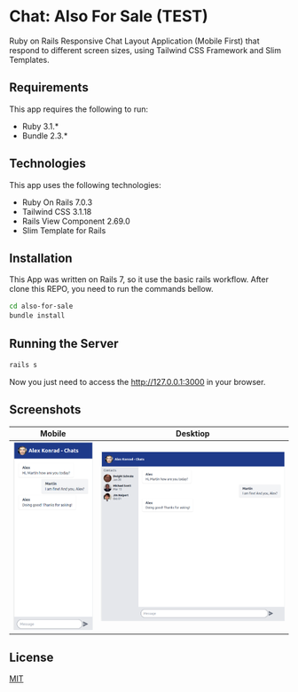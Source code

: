 # Chat: Also For Sale (TEST)

Ruby on Rails Responsive Chat Layout Application (Mobile First) that respond to different screen sizes, using Tailwind CSS Framework and Slim Templates.

Requirements
------------
This app requires the following to run:
  * Ruby 3.1.*
  * Bundle 2.3.*

Technologies
------------
This app uses the following technologies:
  * Ruby On Rails 7.0.3
  * Tailwind CSS 3.1.18
  * Rails View Component 2.69.0
  * Slim Template for Rails
   
## Installation
This App was written on Rails 7, so it use the basic rails workflow. After clone this REPO, you need to run the commands bellow.

```bash
cd also-for-sale
bundle install
```

## Running the Server
```bash
rails s
```
Now you just need to access the http://127.0.0.1:3000 in your browser.

## Screenshots

| Mobile   | Desktiop |
|----------|:-------------:|
| ![Mobile](screens/chat-app-mobile.png "Mobile Screen") |  ![Desktop](screens/chat-app-desktop.png "Desktop Screen") |

## License
[MIT](https://choosealicense.com/licenses/mit/)